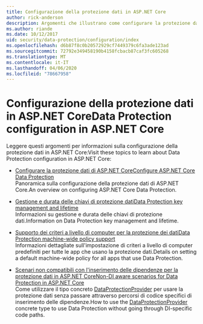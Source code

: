 ```yaml
---
title: Configurazione della protezione dati in ASP.NET Core
author: rick-anderson
description: Argomenti che illustrano come configurare la protezione dati in ASP.NET Core.
ms.author: riande
ms.date: 10/12/2017
uid: security/data-protection/configuration/index
ms.openlocfilehash: d6b87f8c0b20572929cf7449379c6fa3ade123ad
ms.sourcegitcommit: 72792e349458190b4158fcbacb87caf3fc605268
ms.translationtype: MT
ms.contentlocale: it-IT
ms.lasthandoff: 04/06/2020
ms.locfileid: "78667958"
---
```

# <a name="data-protection-configuration-in-aspnet-core"></a><span data-ttu-id="826d7-103">Configurazione della protezione dati in ASP.NET Core</span><span class="sxs-lookup"><span data-stu-id="826d7-103">Data Protection configuration in ASP.NET Core</span></span>

<span data-ttu-id="826d7-104">Leggere questi argomenti per informazioni sulla configurazione della protezione dati in ASP.NET Core:</span><span class="sxs-lookup"><span data-stu-id="826d7-104">Visit these topics to learn about Data Protection configuration in ASP.NET Core:</span></span>

* [<span data-ttu-id="826d7-105">Configurare la protezione dati di ASP.NET Core</span><span class="sxs-lookup"><span data-stu-id="826d7-105">Configure ASP.NET Core Data Protection</span></span>](xref:security/data-protection/configuration/overview)  
  <span data-ttu-id="826d7-106">Panoramica sulla configurazione della protezione dati di ASP.NET Core.</span><span class="sxs-lookup"><span data-stu-id="826d7-106">An overview on configuring ASP.NET Core Data Protection.</span></span>

* [<span data-ttu-id="826d7-107">Gestione e durata delle chiavi di protezione dati</span><span class="sxs-lookup"><span data-stu-id="826d7-107">Data Protection key management and lifetime</span></span>](xref:security/data-protection/configuration/default-settings)  
  <span data-ttu-id="826d7-108">Informazioni su gestione e durata delle chiavi di protezione dati.</span><span class="sxs-lookup"><span data-stu-id="826d7-108">Information on Data Protection key management and lifetime.</span></span>

* [<span data-ttu-id="826d7-109">Supporto dei criteri a livello di computer per la protezione dei dati</span><span class="sxs-lookup"><span data-stu-id="826d7-109">Data Protection machine-wide policy support</span></span>](xref:security/data-protection/configuration/machine-wide-policy)  
  <span data-ttu-id="826d7-110">Informazioni dettagliate sull'impostazione di criteri a livello di computer predefiniti per tutte le app che usano la protezione dati.</span><span class="sxs-lookup"><span data-stu-id="826d7-110">Details on setting a default machine-wide policy for all apps that use Data Protection.</span></span>

* [<span data-ttu-id="826d7-111">Scenari non compatibili con l'inserimento delle dipendenze per la protezione dati in ASP.NET Core</span><span class="sxs-lookup"><span data-stu-id="826d7-111">Non-DI aware scenarios for Data Protection in ASP.NET Core</span></span>](xref:security/data-protection/configuration/non-di-scenarios)  
  <span data-ttu-id="826d7-112">Come utilizzare il tipo concreto [DataProtectionProvider](/dotnet/api/Microsoft.AspNetCore.DataProtection.DataProtectionProvider) per usare la protezione dati senza passare attraverso percorsi di codice specifici di inserimento delle dipendenze.</span><span class="sxs-lookup"><span data-stu-id="826d7-112">How to use the [DataProtectionProvider](/dotnet/api/Microsoft.AspNetCore.DataProtection.DataProtectionProvider) concrete type to use Data Protection without going through DI-specific code paths.</span></span>
